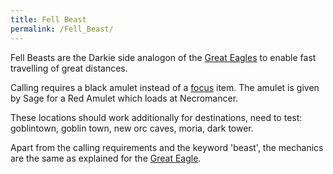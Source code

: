 ```yaml
---
title: Fell Beast
permalink: /Fell_Beast/
---
```


Fell Beasts are the Darkie side analogon of the [Great
Eagles](Great_Eagle "wikilink") to enable fast travelling of great
distances.

Calling requires a black amulet instead of a [focus](focus "wikilink")
item. The amulet is given by Sage for a Red Amulet which loads at
Necromancer.

These locations should work additionally for destinations, need to test:
goblintown, goblin town, new orc caves, moria, dark tower.

Apart from the calling requirements and the keyword 'beast', the
mechanics are the same as explained for the [Great
Eagle](Great_Eagle "wikilink").